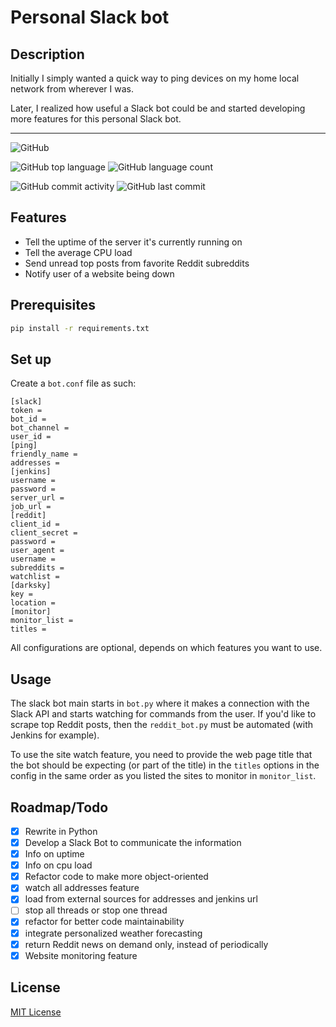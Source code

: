 # Personal Slack bot

## Description

Initially I simply wanted a quick way to ping devices on my home local network from wherever I was.

Later, I realized how useful a Slack bot could be and started developing more features for this personal Slack bot.

---
![GitHub](https://img.shields.io/github/license/gpnn/personal-slack-bot)

![GitHub top language](https://img.shields.io/github/languages/top/gpnn/personal-slack-bot)
![GitHub language count](https://img.shields.io/github/languages/count/gpnn/personal-slack-bot)

![GitHub commit activity](https://img.shields.io/github/commit-activity/m/gpnn/personal-slack-bot)
![GitHub last commit](https://img.shields.io/github/last-commit/gpnn/personal-slack-bot)

## Features

*  Tell the uptime of the server it's currently running on
*  Tell the average CPU load
*  Send unread top posts from favorite Reddit subreddits
*  Notify user of a website being down

## Prerequisites
````bash
pip install -r requirements.txt
````

## Set up

Create a `bot.conf` file as such:
```
[slack]
token =
bot_id =
bot_channel =
user_id =
[ping]
friendly_name =
addresses =
[jenkins]
username =
password =
server_url =
job_url =
[reddit]
client_id =
client_secret =
password =
user_agent =
username =
subreddits =
watchlist =
[darksky]
key =
location =
[monitor]
monitor_list =
titles =
```
All configurations are optional, depends on which features you want to use.

## Usage

The slack bot main starts in `bot.py` where it makes a connection with the Slack API and starts watching for commands from the user. If you'd like to scrape top Reddit posts, then the `reddit_bot.py` must be automated (with Jenkins for example).

To use the site watch feature, you need to provide the web page title that the bot should be expecting (or part of the title) in the `titles` options in the config in the same order as you listed the sites to monitor in `monitor_list`.

## Roadmap/Todo

* [x]  Rewrite in Python
* [x]  Develop a Slack Bot to communicate the information
* [x]  Info on uptime
* [x]  Info on cpu load
* [x]  Refactor code to make more object-oriented
* [x]  watch all addresses feature
* [x]  load from external sources for addresses and jenkins url
* [ ]  stop all threads or stop one thread
* [x]  refactor for better code maintainability
* [x]  integrate personalized weather forecasting
* [x]  return Reddit news on demand only, instead of periodically
* [x]  Website monitoring feature

## License

[MIT License](https://choosealicense.com/licenses/mit/#)
